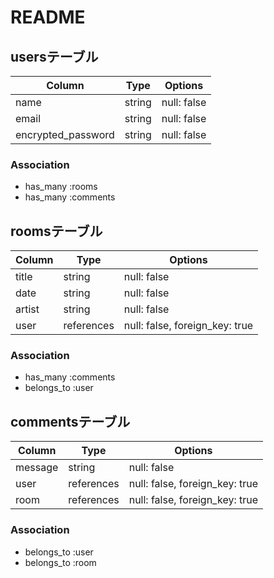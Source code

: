 # README

## usersテーブル

| Column | Type       | Options                        |
| ------ | ---------- | ------------------------------ |
| name   | string     | null: false                    |
| email  | string     | null: false                    |
| encrypted_password | string | null: false            |

### Association
- has_many :rooms
- has_many :comments

## roomsテーブル

| Column | Type       | Options                        |
| ------ | ---------- | ------------------------------ |
| title  | string     | null: false                    |
| date   | string     | null: false                    |
| artist | string     | null: false                    |
| user   | references | null: false, foreign_key: true |

### Association
- has_many :comments
- belongs_to :user

## commentsテーブル

| Column | Type       | Options                        |
| ------ | ---------- | ------------------------------ |
| message | string       | null: false
| user   | references | null: false, foreign_key: true |
| room   | references | null: false, foreign_key: true |

### Association
- belongs_to :user
- belongs_to :room